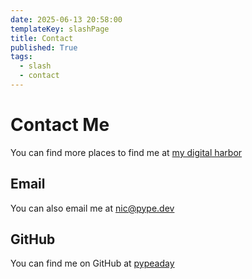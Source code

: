 ```yaml
---
date: 2025-06-13 20:58:00
templateKey: slashPage
title: Contact
published: True
tags:
  - slash
  - contact
---
```


# Contact Me

You can find more places to find me at [my digital harbor](https://mydigitalharbor.com/pypeaday)

## Email

You can also email me at <nic@pype.dev>

## GitHub

You can find me on GitHub at [pypeaday](https://github.com/pypeaday)
